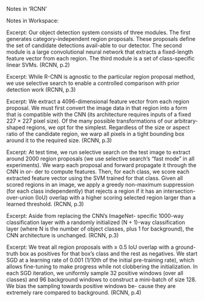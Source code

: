 Notes in ‘RCNN’


Notes in Workspace:

Excerpt:    Our object detection system consists of three modules.  The first generates category-independent region proposals. These proposals define the set of candidate detections avail-able to our detector. The second module is a large convolutional neural network that extracts a fixed-length feature vector from each region. The third module is a set of class-specific linear SVMs.
(RCNN, p.2)

Excerpt:    While R-CNN is agnostic to the particular region proposal method, we use selective search to enable a controlled comparison with prior  detection work
(RCNN, p.3)

Excerpt:    We extract a 4096-dimensional feature vector from each region proposal. We must first convert the image data in that region into a form that is compatible with the CNN (its architecture requires inputs of a fixed 227 × 227 pixel size). Of the many possible transformations of our arbitrary-shaped regions, we opt for the simplest. Regardless of the size or aspect ratio of the  candidate region, we warp all pixels in a tight bounding box  around it to the required size.
(RCNN, p.3)

Excerpt:    At test time, we run selective search on the test image  to extract around 2000 region proposals (we use selective  search’s “fast mode” in all experiments). We warp each  proposal and forward propagate it through the CNN in or-  der to compute features. Then, for each class, we score  each extracted feature vector using the SVM trained for that  class. Given all scored regions in an image, we apply a  greedy non-maximum suppression (for each class independently) that rejects a region if it has an intersection-over-union (IoU) overlap with a higher scoring selected region  larger than a learned threshold.
(RCNN, p.3)

Excerpt:    Aside from replacing the CNN’s ImageNet-  specific 1000-way classification layer with a randomly initialized (N + 1)-way classification layer (where N is the number of object classes, plus 1 for background), the CNN  architecture is unchanged.
(RCNN, p.3)


Excerpt:    We treat all region proposals with ≥ 0.5 IoU overlap with a ground-truth box as positives for  that box’s class and the rest as negatives. We start SGD at  a learning rate of 0.001 (1/10th of the initial pre-training  rate), which allows fine-tuning to make progress while not  clobbering the initialization. In each SGD iteration, we uniformly sample 32 positive windows (over all classes) and  96 background windows to construct a mini-batch of size  128. We bias the sampling towards positive windows be-  cause they are extremely rare compared to background.
(RCNN, p.4)
